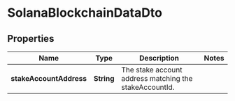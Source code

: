 

# SolanaBlockchainDataDto


## Properties

| Name | Type | Description | Notes |
|------------ | ------------- | ------------- | -------------|
|**stakeAccountAddress** | **String** | The stake account address matching the stakeAccountId. |  |



